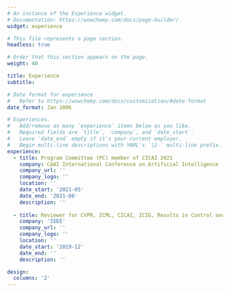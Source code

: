 ```yaml
---
# An instance of the Experience widget.
# Documentation: https://wowchemy.com/docs/page-builder/
widget: experience

# This file represents a page section.
headless: true

# Order that this section appears on the page.
weight: 40

title: Experience
subtitle:

# Date format for experience
#   Refer to https://wowchemy.com/docs/customization/#date-format
date_format: Jan 2006

# Experiences.
#   Add/remove as many `experience` items below as you like.
#   Required fields are `title`, `company`, and `date_start`.
#   Leave `date_end` empty if it's your current employer.
#   Begin multi-line descriptions with YAML's `|2-` multi-line prefix.
experience:
  - title: Program Committee (PC) member of CICAI 2021
    company: CAAI International Conference on Artificial Intelligence
    company_url: ''
    company_logo: ''
    location: ''
    date_start: '2021-05'
    date_end: '2021-06'
    description: ''
        
  - title: Reviewer for CVPR, ICML, CICAI, ICIG, Results in Control and Optimization
    company: 'IEEE'
    company_url: ''
    company_logo: ''
    location: ''
    date_start: '2019-12'
    date_end: ''
    description: ''

design:
  columns: '2'
---
```

